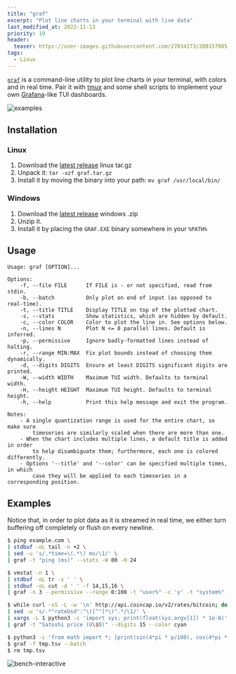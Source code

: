 ```yaml
---
title: "graf"
excerpt: "Plot line charts in your terminal with live data"
last_modified_at: 2022-11-13
priority: 19
header:
  teaser: https://user-images.githubusercontent.com/27034173/200157085-7a2ccf83-5966-4f7d-8b50-3d735dd4e188.png
tags:
  - Linux
---
```


[`graf`](https://github.com/baioc/graf) is a command-line utility to plot line charts in your terminal, with colors and in real time.
Pair it with [tmux](https://github.com/tmux/tmux/wiki) and some shell scripts to implement your own [Grafana](https://grafana.com/)-like TUI dashboards.

![examples](https://user-images.githubusercontent.com/27034173/200157439-a43b3256-ea68-46b3-85f2-0902fdb3069e.gif)


## Installation

### Linux

1. Download the [latest release] linux tar.gz
2. Unpack it: `tar -xzf graf.tar.gz`
3. Install it by moving the binary into your path: `mv graf /usr/local/bin/`

### Windows

1. Download the [latest release] windows .zip
2. Unzip it.
3. Install it by placing the `GRAF.EXE` binary somewhere in your `%PATH%`

[latest release]: https://github.com/baioc/graf/releases/latest


## Usage

```
Usage: graf [OPTION]...

Options:
    -f, --file FILE      If FILE is - or not specified, read from stdin.
    -b, --batch          Only plot on end of input (as opposed to real-time).
    -t, --title TITLE    Display TITLE on top of the plotted chart.
    -s, --stats          Show statistics, which are hidden by default.
    -c, --color COLOR    Color to plot the line in. See options below.
    -n, --lines N        Plot N <= 8 parallel lines. Default is inferred.
    -p, --permissive     Ignore badly-formatted lines instead of halting.
    -r, --range MIN:MAX  Fix plot bounds instead of choosing them dynamically.
    -d, --digits DIGITS  Ensure at least DIGITS significant digits are printed.
    -W, --width WIDTH    Maximum TUI width. Defaults to terminal width.
    -H, --height HEIGHT  Maximum TUI height. Defaults to terminal height.
    -h, --help           Print this help message and exit the program.

Notes:
    - A single quantization range is used for the entire chart, so make sure
        timeseries are similarly scaled when there are more than one.
    - When the chart includes multiple lines, a default title is added in order
        to help disambiguate them; furthermore, each one is colored differently.
    - Options '--title' and '--color' can be specified multiple times, in which
        case they will be applied to each timeseries in a corresponding position.
```


## Examples

Notice that, in order to plot data as it is streamed in real time, we either turn buffering off completely or flush on every newline.

```sh
$ ping example.com \
| stdbuf -oL tail -n +2 \
| sed -u 's/.*time=\(.*\) ms/\1/' \
| graf -t "ping (ms)" --stats -W 80 -H 24
```

```sh
$ vmstat -n 1 \
| stdbuf -oL tr -s ' ' \
| stdbuf -oL cut -d ' ' -f 14,15,16 \
| graf -n 3 --permissive --range 0:100 -t "user%" -c 'y' -t "system%" -c 'r' -t "idle%" -c 'g'
```

```sh
$ while curl -sS -L -w '\n' http://api.coincap.io/v2/rates/bitcoin; do sleep 1; done \
| sed -u 's/.*"rateUsd":"\([^"]*\)".*/\1/' \
| xargs -L 1 python3 -c 'import sys; print(float(sys.argv[1]) * 1e-8)' \
| graf -t "Satoshi price (U\$D)" --digits 15 --color cyan
```

```sh
$ python3 -c 'from math import *; [print(sin(4*pi * p/100), cos(4*pi * p/100)) for p in range(0, 100)]' > tmp.tsv
$ graf -f tmp.tsv --batch
$ rm tmp.tsv
```

![bench-interactive](https://user-images.githubusercontent.com/27034173/200209707-94fae63f-958e-432e-a15c-6e717afa9dbe.gif)
